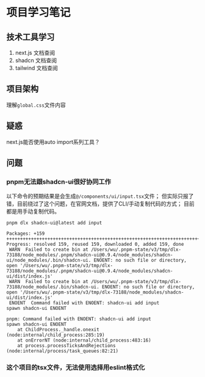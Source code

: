 # 项目学习笔记

## 技术工具学习

1. next.js 文档查阅
2. shadcn 文档查阅
3. tailwind 文档查阅

## 项目架构

理解`global.css`文件内容

## 疑惑

next.js能否使用auto import系列工具？

## 问题

### pnpm无法跟shadcn-ui很好协同工作

以下命令的预期结果是会生成`@/components/ui/input.tsx`文件；
但实际只报了错，目前绕过了这个问题，在官网文档，提供了CLI/手动复制代码的方式；
目前都是用手动复制代码。

```
pnpm dlx shadcn-ui@latest add input

Packages: +159
+++++++++++++++++++++++++++++++++++++++++++++++++++++++++++++++++++++++++++++++++++++++++++++++++++++++++++++++++++++++++++++++++++++++++++++++++++++++++++++++
Progress: resolved 159, reused 159, downloaded 0, added 159, done
 WARN  Failed to create bin at /Users/wu/.pnpm-state/v3/tmp/dlx-73188/node_modules/.pnpm/shadcn-ui@0.9.4/node_modules/shadcn-ui/node_modules/.bin/shadcn-ui. ENOENT: no such file or directory, open '/Users/wu/.pnpm-state/v3/tmp/dlx-73188/node_modules/.pnpm/shadcn-ui@0.9.4/node_modules/shadcn-ui/dist/index.js'
 WARN  Failed to create bin at /Users/wu/.pnpm-state/v3/tmp/dlx-73188/node_modules/.bin/shadcn-ui. ENOENT: no such file or directory, open '/Users/wu/.pnpm-state/v3/tmp/dlx-73188/node_modules/shadcn-ui/dist/index.js'
 ENOENT  Command failed with ENOENT: shadcn-ui add input
spawn shadcn-ui ENOENT

pnpm: Command failed with ENOENT: shadcn-ui add input
spawn shadcn-ui ENOENT
    at ChildProcess._handle.onexit (node:internal/child_process:285:19)
    at onErrorNT (node:internal/child_process:483:16)
    at process.processTicksAndRejections (node:internal/process/task_queues:82:21)
```

### 这个项目的tsx文件，无法使用选择用eslint格式化
